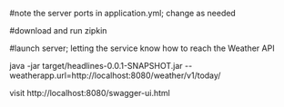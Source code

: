 #note the server ports in application.yml; change as needed

#download and run zipkin 

#launch server; letting the service know how to reach the Weather API

java -jar target/headlines-0.0.1-SNAPSHOT.jar --weatherapp.url=http://localhost:8080/weather/v1/today/

visit http://localhost:8080/swagger-ui.html
